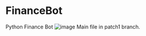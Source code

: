 # FinanceBot
Python Finance Bot
![image](https://user-images.githubusercontent.com/101681695/179642050-795b08d3-2d94-4333-a76a-b7d0e4be2b23.png)
Main file in patch1 branch.

